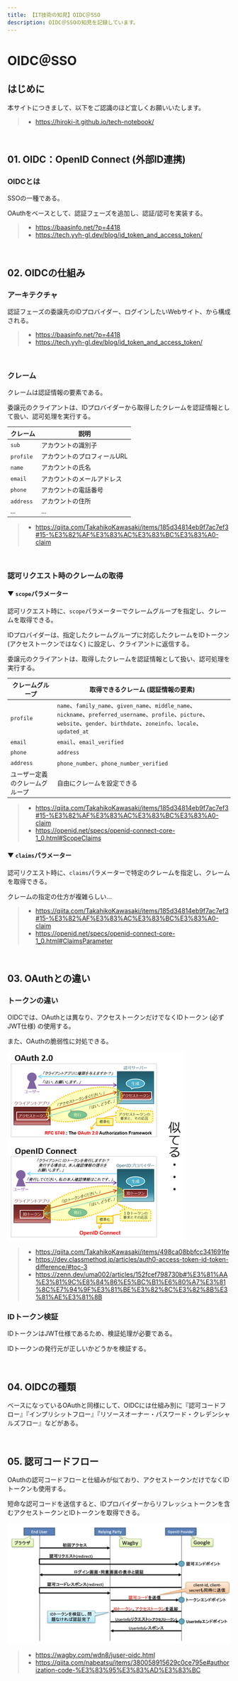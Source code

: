 ```yaml
---
title: 【IT技術の知見】OIDC＠SSO
description: OIDC＠SSOの知見を記録しています。
---
```


# OIDC＠SSO

## はじめに

本サイトにつきまして、以下をご認識のほど宜しくお願いいたします。

> - https://hiroki-it.github.io/tech-notebook/

<br>

## 01. OIDC：OpenID Connect (外部ID連携)

### OIDCとは

SSOの一種である。

OAuthをベースとして、認証フェーズを追加し、認証/認可を実装する。

> - https://baasinfo.net/?p=4418
> - https://tech.yyh-gl.dev/blog/id_token_and_access_token/

<br>

## 02. OIDCの仕組み

### アーキテクチャ

認証フェーズの委譲先のIDプロバイダー、ログインしたいWebサイト、から構成される。

> - https://baasinfo.net/?p=4418
> - https://tech.yyh-gl.dev/blog/id_token_and_access_token/

<br>

### クレーム

クレームは認証情報の要素である。

委譲元のクライアントは、IDプロバイダーから取得したクレームを認証情報として扱い、認可処理を実行する。

| クレーム  | 説明                        |
| --------- | --------------------------- |
| `sub`     | アカウントの識別子          |
| `profile` | アカウントのプロフィールURL |
| `name`    | アカウントの氏名            |
| `email`   | アカウントのメールアドレス  |
| `phone`   | アカウントの電話番号        |
| `address` | アカウントの住所            |
| ...       | ...                         |

> - https://qiita.com/TakahikoKawasaki/items/185d34814eb9f7ac7ef3#15-%E3%82%AF%E3%83%AC%E3%83%BC%E3%83%A0-claim

<br>

### 認可リクエスト時のクレームの取得

#### ▼ `scope`パラメーター

認可リクエスト時に、`scope`パラメーターでクレームグループを指定し、クレームを取得できる。

IDプロバイダーは、指定したクレームグループに対応したクレームをIDトークン (アクセストークンではなく) に設定し、クライアントに返信する。

委譲元のクライアントは、取得したクレームを認証情報として扱い、認可処理を実行する。

| クレームグループ               | 取得できるクレーム (認証情報の要素)                                                                                                                                              |
| ------------------------------ | -------------------------------------------------------------------------------------------------------------------------------------------------------------------------------- |
| `profile`                      | `name`、`family_name`、`given_name`、`middle_name`、`nickname`、`preferred_username`、`profile`、`picture`、`website`、`gender`、`birthdate`、`zoneinfo`、`locale`、`updated_at` |
| `email`                        | `email`、`email_verified`                                                                                                                                                        |
| `phone`                        | `address`                                                                                                                                                                        |
| `address`                      | `phone_number`、`phone_number_verified`                                                                                                                                          |
| ユーザー定義のクレームグループ | 自由にクレームを設定できる                                                                                                                                                       |

> - https://qiita.com/TakahikoKawasaki/items/185d34814eb9f7ac7ef3#15-%E3%82%AF%E3%83%AC%E3%83%BC%E3%83%A0-claim
> - https://openid.net/specs/openid-connect-core-1_0.html#ScopeClaims

#### ▼ `claims`パラメーター

認可リクエスト時に、`claims`パラメーターで特定のクレームを指定し、クレームを取得できる。

クレームの指定の仕方が複雑らしい...

> - https://qiita.com/TakahikoKawasaki/items/185d34814eb9f7ac7ef3#15-%E3%82%AF%E3%83%AC%E3%83%BC%E3%83%A0-claim
> - https://openid.net/specs/openid-connect-core-1_0.html#ClaimsParameter

<br>

## 03. OAuthとの違い

### トークンの違い

OIDCでは、OAuthとは異なり、アクセストークンだけでなくIDトークン (必ずJWT仕様) の使用する。

また、OAuthの脆弱性に対処できる。

![oidc_vs_oauth](https://raw.githubusercontent.com/hiroki-it/tech-notebook-images/master/images/oidc_vs_oauth.png)

> - https://qiita.com/TakahikoKawasaki/items/498ca08bbfcc341691fe
> - https://dev.classmethod.jp/articles/auth0-access-token-id-token-difference/#toc-3
> - https://zenn.dev/uma002/articles/152fcef798730b#%E3%81%AA%E3%81%9C%E8%84%86%E5%BC%B1%E6%80%A7%E3%81%8C%E7%94%9F%E3%81%BE%E3%82%8C%E3%82%8B%E3%81%AE%E3%81%8B

### IDトークン検証

IDトークンはJWT仕様であるため、検証処理が必要である。

IDトークンの発行元が正しいかどうかを検証する。

<br>

## 04. OIDCの種類

ベースになっているOAuthと同様にして、OIDCには仕組み別に『認可コードフロー』『インプリシットフロー』『リソースオーナー・パスワード・クレデンシャルズフロー』などがある。

<br>

## 05. 認可コードフロー

OAuthの認可コードフローと仕組みが似ており、アクセストークンだけでなくIDトークンも使用する。

短命な認可コードを送信すると、IDプロバイダーからリフレッシュトークンを含むアクセストークンとIDトークンを取得できる。

![oidc_codeflow.png](https://raw.githubusercontent.com/hiroki-it/tech-notebook-images/master/images/oidc_codeflow.png)

> - https://wagby.com/wdn8/juser-oidc.html
> - https://qiita.com/nabeatsu/items/380058915629c0ce795e#authorization-code-%E3%83%95%E3%83%AD%E3%83%BC

<br>
